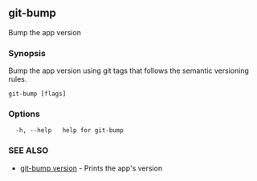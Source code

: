 ## git-bump

Bump the app version

### Synopsis

Bump the app version using git tags that follows the semantic
versioning rules.

```
git-bump [flags]
```

### Options

```
  -h, --help   help for git-bump
```

### SEE ALSO

* [git-bump version](git-bump_version.md)	 - Prints the app's version

